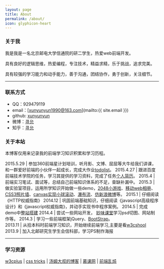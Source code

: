 ```yaml
---
layout: page
title: About
permalink: /about/
icon: glyphicon-heart
---
```


### 关于我

我是我是一名北京邮电大学信通院的研二学生，热爱web前端开发。

具有良好的逻辑思维，热爱编程，专注技术，精益求精，乐于挑战，追求完美。

具有较强的学习能力和动手能力，善于沟通，团结协作，勇于创新，关注细节。

---

### 联系方式

* QQ：929479119
* email：[xunyunyun1990@163.com](mailto:{{ site.email }})
* github: [xunyunyun](https://github.com/xunyunyun)
* 微博：[寻允](http://weibo.com/u/2704834945)
* 知乎：[寻允](http://www.zhihu.com/people/xunyunyun)




### 关于本站   

本博客仅用来记录我的前端学习知识积累和学习历程。


2015.5.29      |  参加360前端星计划培训，听月影、文博、屈屈等大牛给我们讲课，和一群爱好前端的小伙伴一起成长，完成大作业[todolist]()。
2015.4.27      |  跟进百度前端技术学院的任务，学习其提供的学习资料，完成了任务[个人简历]()。
2015.4         |  前端实习笔试、面试等，总结自己前端知识体系的不足，查缺补漏中。
2015.3         |  做实验室项目，运用所学知识开始做一些demo，[2048小游戏]()、[移动web相册]()、[CSS3照片墙]()、[canvas实现小球滚动]()、[瀑布流]()、[仿新浪微博]()等。
2015.1         |  仔细阅读《HTTP权威指南》
2014.12	       |  巩固前端基础知识，仔细阅读《javascript高级程序设计》和《javascript权威指南》，并动手实现书中程序案例。
2014.5         |  完成demo中[整站搭建](https://xunyunyun.github.io/blog/demo.html)
2014.4	       |  尝试一些网站开发， [妙味课堂](http://www.miaov.com/2013/)学习psd切图、网站制作等。
2014.3         |  学习一些前端框架jQuery、[BootStrap](http://getbootstrap.com/)。  
2013.11        | 从拾本科时前端学习知识，开始继续前端学习,主要是看[w3cshool](http://www.w3school.com.cn)
2013.9         | 加入北邮研究生学生会信科部，学习PS制作海报

---

### 学习资源

[w3cplus](http://www.w3cplus.com/) \| [css tricks](http://css-tricks.com/) \| [汤姆大叔的博客](http://www.cnblogs.com/TomXu/) \| [慕课网](http://www.imooc.com) \| [前端乱炖](http://www.html-js.com/)
